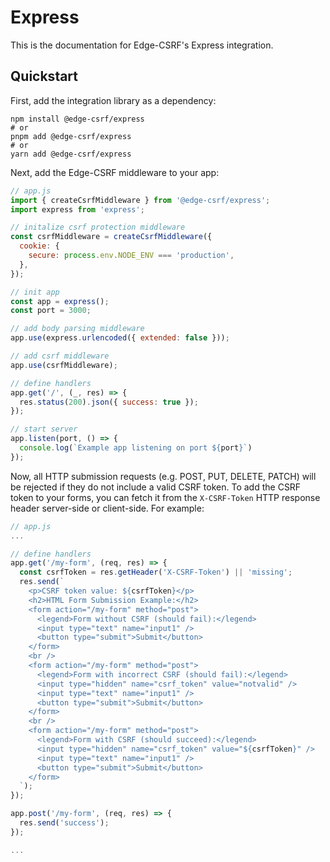 # Express

This is the documentation for Edge-CSRF's Express integration.

## Quickstart

First, add the integration library as a dependency:

```console
npm install @edge-csrf/express
# or
pnpm add @edge-csrf/express
# or
yarn add @edge-csrf/express
```

Next, add the Edge-CSRF middleware to your app:

```javascript
// app.js
import { createCsrfMiddleware } from '@edge-csrf/express';
import express from 'express';

// initalize csrf protection middleware
const csrfMiddleware = createCsrfMiddleware({
  cookie: {
    secure: process.env.NODE_ENV === 'production',
  },
});

// init app
const app = express();
const port = 3000;

// add body parsing middleware
app.use(express.urlencoded({ extended: false }));

// add csrf middleware
app.use(csrfMiddleware);

// define handlers
app.get('/', (_, res) => {
  res.status(200).json({ success: true });
});

// start server
app.listen(port, () => {
  console.log(`Example app listening on port ${port}`)
});
```

Now, all HTTP submission requests (e.g. POST, PUT, DELETE, PATCH) will be rejected if they do not include a valid CSRF token. To add the CSRF token to your forms, you can fetch it from the `X-CSRF-Token` HTTP response header server-side or client-side. For example:

```javascript
// app.js
...

// define handlers
app.get('/my-form', (req, res) => {
  const csrfToken = res.getHeader('X-CSRF-Token') || 'missing';
  res.send(`
    <p>CSRF token value: ${csrfToken}</p>
    <h2>HTML Form Submission Example:</h2>
    <form action="/my-form" method="post">
      <legend>Form without CSRF (should fail):</legend>
      <input type="text" name="input1" />
      <button type="submit">Submit</button>
    </form>
    <br />
    <form action="/my-form" method="post">
      <legend>Form with incorrect CSRF (should fail):</legend>
      <input type="hidden" name="csrf_token" value="notvalid" />
      <input type="text" name="input1" />
      <button type="submit">Submit</button>
    </form>
    <br />
    <form action="/my-form" method="post">
      <legend>Form with CSRF (should succeed):</legend>
      <input type="hidden" name="csrf_token" value="${csrfToken}" />
      <input type="text" name="input1" />
      <button type="submit">Submit</button>
    </form>
  `);
});

app.post('/my-form', (req, res) => {
  res.send('success');
});

...
```

